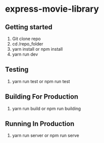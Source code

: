 # express-movie-library

## Getting started

1. Git clone repo
2. cd /repo_folder
3. yarn install or npm install
4. yarn run dev

## Testing

1.  yarn run test or npm run test

## Building For Production

1. yarn run build or npm run building

## Running In Production

1. yarn run server or npm run serve
